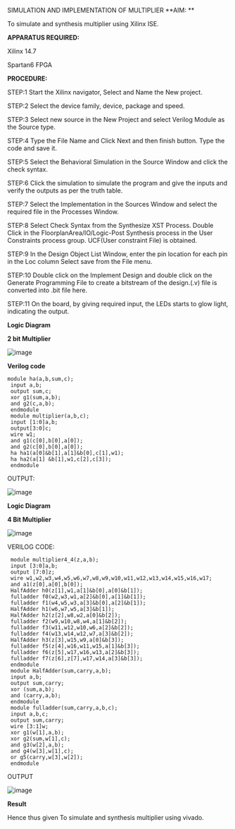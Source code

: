 SIMULATION AND IMPLEMENTATION OF MULTIPLIER
**AIM: **

 To simulate and synthesis multiplier using Xilinx ISE.

**APPARATUS REQUIRED:**

Xilinx 14.7

Spartan6 FPGA
  
**PROCEDURE:**

STEP:1  Start  the Xilinx navigator, Select and Name the New project.

STEP:2  Select the device family, device, package and speed.       

STEP:3  Select new source in the New Project and select Verilog Module as the Source type.                       

STEP:4  Type the File Name and Click Next and then finish button. Type the code and save it.

STEP:5  Select the Behavioral Simulation in the Source Window and click the check syntax.                       

STEP:6  Click the simulation to simulate the program and  give the inputs and verify the outputs as per the truth table.               

STEP:7  Select the Implementation in the Sources Window and select the required file in the Processes Window.

STEP:8  Select Check Syntax from the Synthesize  XST Process. Double Click in the  FloorplanArea/IO/Logic-Post Synthesis process in the User Constraints process group. UCF(User constraint File) is obtained. 

STEP:9  In the Design Object List Window, enter the pin location for each pin in the Loc column Select save from the File menu.

STEP:10 Double click on the Implement Design and double click on the Generate Programming File to create a bitstream of the design.(.v) file is converted into .bit file here.

STEP:11  On the board, by giving required input, the LEDs starts to glow light, indicating the output.

**Logic Diagram**

**2 bit Multiplier**

![image](https://github.com/navaneethans/VLSI-LAB-EXP-3/assets/6987778/7713750f-65e6-41c0-8082-5005eac4031c)

**Verilog code**

```
module ha(a,b,sum,c);
 input a,b;
 output sum,c;
 xor g1(sum,a,b);
 and g2(c,a,b);
 endmodule
 module multiplier(a,b,c);
 input [1:0]a,b;
 output[3:0]c;
 wire w1;
 and g1(c[0],b[0],a[0]);
 and g2(c[0],b[0],a[0]);
 ha ha1(a[0]&b[1],a[1]&b[0],c[1],w1);
 ha ha2(a[1] &b[1],w1,c[2],c[3]);
 endmodule
```
OUTPUT:

![image](https://github.com/hemakaruna/VLSI-LAB-EXP-3/assets/160728787/7f1801ba-19d5-49ff-be60-5f6441d82ad7)


**Logic Diagram**

**4 Bit Multiplier**

![image](https://github.com/navaneethans/VLSI-LAB-EXP-3/assets/6987778/d95215dd-8cf1-4e08-93cc-96adfdd7fbdc)



VERILOG CODE:

```
 module multiplier4_4(z,a,b);
 input [3:0]a,b;
 output [7:0]z;
 wire w1,w2,w3,w4,w5,w6,w7,w8,w9,w10,w11,w12,w13,w14,w15,w16,w17;
 and a1(z[0],a[0],b[0]);
 HalfAdder h0(z[1],w1,a[1]&b[0],a[0]&b[1]);
 fulladder f0(w2,w3,w1,a[2]&b[0],a[1]&b[1]);
 fulladder f1(w4,w5,w3,a[3]&b[0],a[2]&b[1]);
 HalfAdder h1(w6,w7,w5,a[3]&b[1]);
 HalfAdder h2(z[2],w8,w2,a[0]&b[2]);
 fulladder f2(w9,w10,w8,w4,a[1]&b[2]);
 fulladder f3(w11,w12,w10,w6,a[2]&b[2]);
 fulladder f4(w13,w14,w12,w7,a[3]&b[2]);
 HalfAdder h3(z[3],w15,w9,a[0]&b[3]);
 fulladder f5(z[4],w16,w11,w15,a[1]&b[3]);
 fulladder f6(z[5],w17,w16,w13,a[2]&b[3]);
 fulladder f7(z[6],z[7],w17,w14,a[3]&b[3]);
 endmodule
 module HalfAdder(sum,carry,a,b);
 input a,b;
 output sum,carry;
 xor (sum,a,b);
 and (carry,a,b);
 endmodule
 module fulladder(sum,carry,a,b,c);
 input a,b,c;
 output sum,carry;
 wire [3:1]w;
 xor g1(w[1],a,b);
 xor g2(sum,w[1],c);
 and g3(w[2],a,b);
 and g4(w[3],w[1],c);
 or g5(carry,w[3],w[2]);
 endmodule
```

OUTPUT

![image](https://github.com/hemakaruna/VLSI-LAB-EXP-3/assets/160728787/11be5f84-63e3-445f-9238-0a374de20b1b)



**Result**


 Hence thus given To simulate and synthesis multiplier using vivado.


